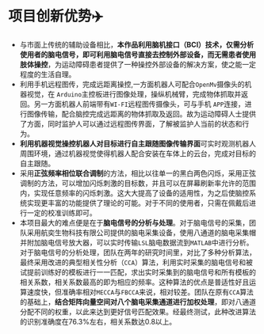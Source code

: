 # 项目创新优势✈️

* 与市面上传统的辅助设备相比，**本作品利用脑机接口（BCI）技术，仅需分析使用者的脑电信号，即可利用脑电信号直接去控制外部设备，而无需患者使用肢体操控**，为运动障碍患者提供了一种操控外部设备的解决方案，使之能一定程度的生活自理。
* 利用手机远程图传，完成远距离操控,一方面机器人可配合`OpenMv`摄像头的机器视觉，在 `Arduino`主控板进行图像处理，操纵机械臂，完成物体抓取并返回。另一方面机器人前端带有`WI-FI`远程图传摄像头，可与手机 `APP`连接，进行图像传输，配合脑控完成远距离的物体抓取及返回。故为运动障碍人士提供了方面，同时监护人可以通过远程图传界面，了解被监护人当前的状态和行为。
* **利用机器视觉操控机器人对目标进行自主跟随图像传输界面**可实时观测机器人周围环境，通过机器视觉使得机器人配合安装在车体上的云台，完成对目标的自主跟随。
* 采用**正弦频率相位联合调制**的方法，相比以往单一的黑白两色闪烁，采用正弦调制的方法，可以增加闪烁刺激的目标数，并且可以在屏幕刷新率允许的范围内，实现任意频率的闪烁刺激。这大大提高了设备的适用性，为之后使脑控系统实现更丰富的功能提供了理论的可能。对于不同的使用者，只需在佩戴后进行一定的校准训练即可。
* 本项目最大的难点便是在于**脑电信号的分析与处理**。对于脑电信号的采集，团队采用航奕生物科技有限公司提供的脑电采集设备，使用八通道的脑电采集帽并附加脑电信号放大器，可以实时传输`LSL`脑电数据流到`MATLAB`中进行分析。对于脑电信号的分析处理，团队在两年的研究时间里，对比了多种分析算法，最终采用改进的典型相关性分析（`CCA`）算法，利用实时采集的脑电信号和被试提前训练好的模板进行一一匹配，求出实时采集到的脑电信号和所有模板的相关系数，相关系数最高的即为相应的频率。这种算法的优点是普适性好且运算速度快，但准确率相对`MECCA`与`FBCCA`来说，相对较差。团队在原有`CCA`算法的基础上，**结合矩阵向量空间对八个脑电采集通道进行加权处理**，即对八通道分配不同的权重，以此来达到更好信号匹配效果。经最终测试，此种改进算法的识别准确度在76.3%左右，相关系数达0.8以上。
